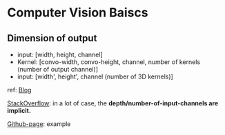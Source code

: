 # Computer Vision Baiscs

## Dimension of output

- input: [width, height, channel]
- Kernel: [convo-width, convo-height, channel, number of kernels (number of output channel)]
- input: [width', height', channel (number of 3D kernels)]


ref: [Blog](https://www.baeldung.com/cs/ml-understanding-dimensions-cnn)

[StackOverflow](https://stackoverflow.com/questions/42712219/dimensions-in-convolutional-neural-network): in a lot of case, the **depth/number-of-input-channels are implicit.**

[Github-page](https://cs231n.github.io/convolutional-networks/): example